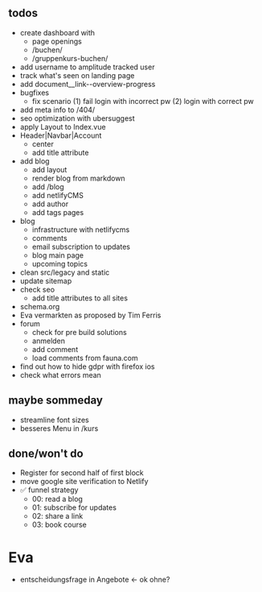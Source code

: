 ## todos

- create dashboard with
  - page openings
  - /buchen/
  - /gruppenkurs-buchen/
- add username to amplitude tracked user
- track what's seen on landing page
- add document\_\_link--overview-progress
- bugfixes
  - fix scenario (1) fail login with incorrect pw (2) login with correct pw
- add meta info to /404/
- seo optimization with ubersuggest
- apply Layout to Index.vue
- Header|Navbar|Account
  - center
  - add title attribute
- add blog
  - add layout
  - render blog from markdown
  - add /blog
  - add netlifyCMS
  - add author
  - add tags pages
- blog
  - infrastructure with netlifycms
  - comments
  - email subscription to updates
  - blog main page
  - upcoming topics
- clean src/legacy and static
- update sitemap
- check seo
  - add title attributes to all sites
- schema.org
- Eva vermarkten as proposed by Tim Ferris
- forum
  - check for pre build solutions
  - anmelden
  - add comment
  - load comments from fauna.com
- find out how to hide gdpr with firefox ios
- check what errors mean

## maybe sommeday

- streamline font sizes
- besseres Menu in /kurs

## done/won't do

- Register for second half of first block
- move google site verification to Netlify
- ✅ funnel strategy
  - 00: read a blog
  - 01: subscribe for updates
  - 02: share a link
  - 03: book course

# Eva

- entscheidungsfrage in Angebote <- ok ohne?
